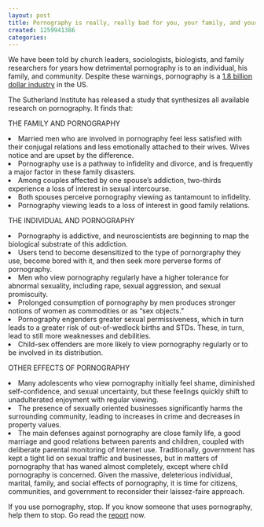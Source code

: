 ```yaml
---
layout: post
title: Pornography is really, really bad for you, your family, and your community
created: 1259941386
categories:
---
```

We have been told by church leaders, sociologists, biologists, and family researchers for years how detrimental pornography is to an individual, his family, and community.  Despite these warnings, pornography is a <a href="http://www.forbes.com/2001/05/25/0524porn.html">1.8 billion dollar industry</a> in the US.

The Sutherland Institute has released a study that synthesizes all available research on pornography.  It finds that:

THE FAMILY AND PORNOGRAPHY

<li>Married men who are involved in pornography feel less satisfied with their conjugal relations and less emotionally attached to their wives. Wives notice and are upset by the difference. 
<li>Pornography use is a pathway to infidelity and divorce, and is frequently a major factor in these family disasters. 
<li>Among couples affected by one spouse’s addiction, two-thirds experience a loss of interest in sexual intercourse. 
<li>Both spouses perceive pornography viewing as tantamount to infidelity. 
<li>Pornography viewing leads to a loss of interest in good family relations. 


THE INDIVIDUAL AND PORNOGRAPHY

<li>Pornography is addictive, and neuroscientists are beginning to map the biological substrate of this addiction.  
<li>Users tend to become desensitized to the type of pornorgraphy they use, become bored with it, and then seek more perverse forms of pornography. 
<li>Men who view pornography regularly have a higher tolerance for abnormal sexuality, including rape, sexual aggression, and sexual promiscuity. 
<li>Prolonged consumption of pornography by men produces stronger notions of women as commodities or as “sex objects.”  
<li>Pornography engenders greater sexual permissiveness, which in turn leads to a greater risk of out-of-wedlock births and STDs. These, in turn, lead to still more weaknesses and debilities. 
<li>Child-sex offenders are more likely to view pornography regularly or to be involved in its distribution. 

 
OTHER EFFECTS OF PORNOGRAPHY

<li>Many adolescents who view pornography initially feel shame, diminished self-confidence, and sexual uncertainty, but these feelings quickly shift to unadulterated enjoyment with regular viewing. 
<li>The presence of sexually oriented businesses significantly harms the surrounding community, leading to increases in crime and decreases in property values. 
<li>The main defenses against pornography are close family life, a good marriage and good relations between parents and children, coupled with deliberate parental monitoring of Internet use.  Traditionally, government has kept a tight lid on sexual traffic and businesses, but in matters of pornography that has waned almost completely, except where child pornography is concerned.  Given the massive, deleterious individual, marital, family, and social effects of pornography, it is time for citizens, communities, and government to reconsider their laissez-faire approach. 


If you use pornography, stop.  If you know someone that uses pornography, help them to stop.  Go read the <a href="http://sutherlandinstitute.org/newsletter/story.asp?n=154&s=383">report</a> now.

